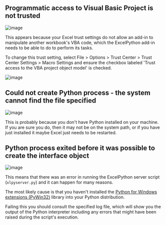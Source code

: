 ## Programmatic access to Visual Basic Project is not trusted

![image](https://cloud.githubusercontent.com/assets/5197585/4011749/4c09f4ee-2a07-11e4-8882-c7f6c12b4096.png)

This appears because your Excel trust settings do not allow an add-in to manipulate another workbook's VBA code, which the ExcelPython add-in needs to be able to do to perform its tasks.

To change this trust setting, select File > Options > Trust Center > Trust Center Settings > Macro Settings and ensure the checkbox labeled 'Trust access to the VBA project object model' is checked.

![image](https://cloud.githubusercontent.com/assets/5197585/3921677/77648a04-23c3-11e4-9af4-2a14ca47787e.png)

## Could not create Python process - the system cannot find the file specified

![image](https://cloud.githubusercontent.com/assets/5197585/4011849/6e2e882c-2a08-11e4-88e2-93abc620d4e2.png)

This is probably because you don't have Python installed on your machine. If you are sure you do, then it may not be on the system path, or if you have just installed it maybe Excel just needs to be restarted.

## Python process exited before it was possible to create the interface object

![image](https://cloud.githubusercontent.com/assets/5197585/4011823/2abd178e-2a08-11e4-941e-61d4a669eb7f.png)

This means that there was an error in running the ExcelPython server script (`xlpyserver.py`) and it can happen for many reasons.

The most likely cause is that you haven't installed the [Python for Windows extensions (PyWin32)](http://sourceforge.net/projects/pywin32/) library into your Python distribution.

Failing this you should consult the specified log file, which will show you the output of the Python interpreter including any errors that might have been raised during the script's execution.

